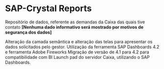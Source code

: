 # SAP-Crystal Reports
Repositório de dados, referente as demandas da Caixa das quais tive contato <b>[Nenhuma dado informativo será mostrado por motivos de segurança dos dados]</b>

Alteração da camada semântica e alteração das telas para apresentar os dados solicitados pelo gestor.
Utilização da ferramenta SAP Dashboards 4.2 e ferramenta Adobe Fireworks
Migração de versão de 4.1 para 4.2 para compatibilidade com BI Launch pad do servidor Caixa, utilizando o SAP Dashboards.
